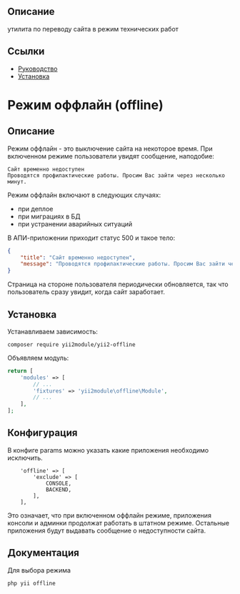 ## Описание

утилита по переводу сайта в режим технических работ

## Ссылки

* [Руководство](guide/ru/README.md)
* [Установка](guide/ru/install.md)


Режим оффлайн (offline)
===

## Описание

Режим оффлайн - это выключение сайта на некоторое время.
При включенном режиме пользователи увидят сообщение, наподобие:

    Сайт временно недоступен
    Проводятся профилактические работы. Просим Вас зайти через несколько минут.

Режим оффлайн включают в следующих случаях:

* при деплое
* при миграциях в БД
* при устранении аварийных ситуаций

В АПИ-приложении приходит статус 500 и такое тело:

```json
{
    "title": "Сайт временно недоступен",
    "message": "Проводятся профилактические работы. Просим Вас зайти через несколько минут."
}
```

Страница на стороне пользователя периодически обновляется, 
так что пользователь сразу увидит, когда сайт заработает.

## Установка

Устанавливаем зависимость:

```
composer require yii2module/yii2-offline
```

Объявляем модуль:

```php
return [
	'modules' => [
		// ...
		'fixtures' => 'yii2module\offline\Module',
		// ...
	],
];
```

## Конфигурация

В конфиге params можно указать какие приложения необходимо исключить.

```
    'offline' => [
        'exclude' => [
            CONSOLE,
            BACKEND,
        ],
    ],
```

Это означает, что при включенном оффлайн режиме, 
приложения консоли и админки продолжат работать в штатном режиме.
Остальные приложения будут выдавать сообщение о недоступности сайта.

## Документация

Для выбора режима

```
php yii offline
```
